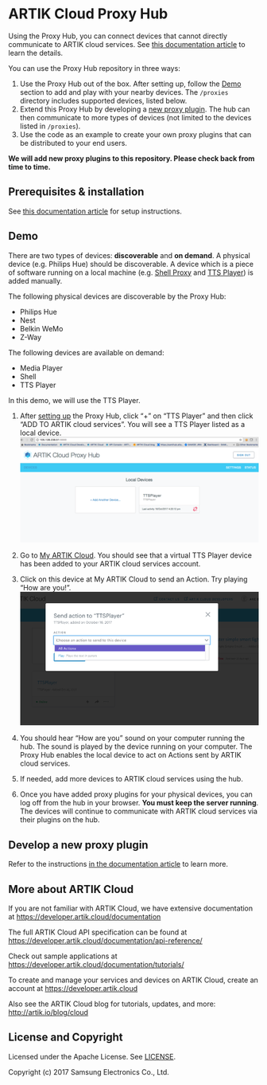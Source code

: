 # ARTIK Cloud Proxy Hub

Using the Proxy Hub, you can connect devices that cannot directly communicate to ARTIK cloud services. See [this documentation article](https://developer.artik.cloud/documentation/proxy-hub.html) to learn the details.

You can use the Proxy Hub repository in three ways:

1. Use the Proxy Hub out of the box. After setting up, follow the [Demo](#demo) section to add and play with your nearby devices. The `/proxies` directory includes supported devices, listed below. 
2. Extend this Proxy Hub by developing a [new proxy plugin](#develop-a-new-proxy-plugin). The hub can then communicate to more types of devices (not limited to the devices listed in `/proxies`).
3. Use the code as an example to create your own proxy plugins that can be distributed to your end users. 

**We will add new proxy plugins to this repository. Please check back from time to time.**

## Prerequisites & installation

See [this documentation article](https://developer.artik.cloud/documentation/proxy-hub.html#use-the-hub) for setup instructions.

## Demo

There are two types of devices: **discoverable** and **on demand**. A physical device (e.g. Philips Hue) should be discoverable. A device which is a piece of software running on a local machine (e.g. <a href=“https://github.com/artikcloud/artikcloud-ProxyHub/tree/master/proxies/shell”>Shell Proxy</a> and <a href=“https://github.com/artikcloud/artikcloud-ProxyHub/tree/master/proxies/ttsplayer”>TTS Player</a>) is added manually.

The following physical devices are discoverable by the Proxy Hub:

* Philips Hue
* Nest
* Belkin WeMo
* Z-Way

The following devices are available on demand:

* Media Player
* Shell
* TTS Player

In this demo, we will use the TTS Player. 

 1. After [setting up](#installation) the Proxy Hub, click “+” on “TTS Player” and then click “ADD TO ARTIK cloud services”. You will see a TTS Player listed as a local device.
  ![Add Devices](./img/screen4_TTSplayer.png)
 
 2. Go to [My ARTIK Cloud](https://my.artik.cloud). You should see that a virtual TTS Player device has been added to your ARTIK cloud services account.
 
 3. Click on this device at My ARTIK Cloud to send an Action. Try playing “How are you!”.
  ![Add Devices](./img/screen5_sendAction.png)
 
 4. You should hear “How are you” sound on your computer running the hub. The sound is played by the device running on your computer. The Proxy Hub enables the local device to act on Actions sent by ARTIK cloud services.
 
 5. If needed, add more devices to ARTIK cloud services using the hub.
 
 6. Once you have added proxy plugins for your physical devices, you can log off from the hub in your browser. **You must keep the server running**. The devices will continue to communicate with ARTIK cloud services via their plugins on the hub. 
 
## Develop a new proxy plugin

Refer to the instructions [in the documentation article](https://developer.artik.cloud/documentation/proxy-hub.html#develop-a-new-proxy-plugin) to learn more.

## More about ARTIK Cloud

If you are not familiar with ARTIK Cloud, we have extensive documentation at https://developer.artik.cloud/documentation

The full ARTIK Cloud API specification can be found at https://developer.artik.cloud/documentation/api-reference/

Check out sample applications at https://developer.artik.cloud/documentation/tutorials/

To create and manage your services and devices on ARTIK Cloud, create an account at https://developer.artik.cloud

Also see the ARTIK Cloud blog for tutorials, updates, and more: http://artik.io/blog/cloud

## License and Copyright

Licensed under the Apache License. See [LICENSE](LICENSE).

Copyright (c) 2017 Samsung Electronics Co., Ltd.
